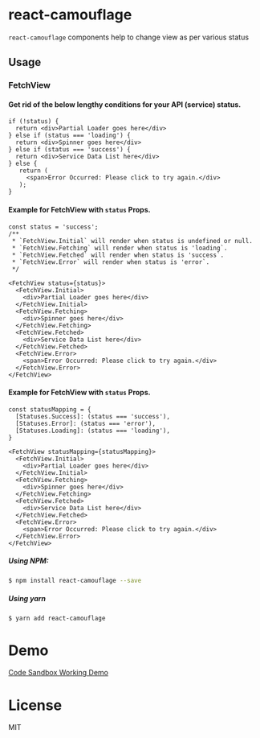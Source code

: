 # react-camouflage
`react-camouflage` components help to change view as per various status

## Usage

### FetchView

#### Get rid of the below lengthy conditions for your API (service) status.

```
if (!status) {
  return <div>Partial Loader goes here</div>
} else if (status === 'loading') {
  return <div>Spinner goes here</div>
} else if (status === 'success') {
  return <div>Service Data List here</div>
} else {
   return (
     <span>Error Occurred: Please click to try again.</div>
   );
}
```

#### Example for FetchView with `status` Props.

```
const status = 'success';
/**
 * `FetchView.Initial` will render when status is undefined or null.
 * `FetchView.Fetching` will render when status is 'loading`.
 * `FetchView.Fetched` will render when status is 'success`.
 * `FetchView.Error` will render when status is 'error`.
 */

<FetchView status={status}>
  <FetchView.Initial>
    <div>Partial Loader goes here</div>
  </FetchView.Initial>
  <FetchView.Fetching>
    <div>Spinner goes here</div>
  </FetchView.Fetching>
  <FetchView.Fetched>
    <div>Service Data List here</div>
  </FetchView.Fetched>
  <FetchView.Error>
    <span>Error Occurred: Please click to try again.</div>
  </FetchView.Error>
</FetchView>
```

#### Example for FetchView with `status` Props.

```
const statusMapping = {
  [Statuses.Success]: (status === 'success'),
  [Statuses.Error]: (status === 'error'),
  [Statuses.Loading]: (status === 'loading'),
}

<FetchView statusMapping={statusMapping}>
  <FetchView.Initial>
    <div>Partial Loader goes here</div>
  </FetchView.Initial>
  <FetchView.Fetching>
    <div>Spinner goes here</div>
  </FetchView.Fetching>
  <FetchView.Fetched>
    <div>Service Data List here</div>
  </FetchView.Fetched>
  <FetchView.Error>
    <span>Error Occurred: Please click to try again.</div>
  </FetchView.Error>
</FetchView>
```

##### Using NPM:

```sh
$ npm install react-camouflage --save
```

##### Using yarn

```sh
$ yarn add react-camouflage
```

# Demo

[Code Sandbox Working Demo](https://codesandbox.io/s/react-camouflage-test-in-ts-f139j)

# License
MIT